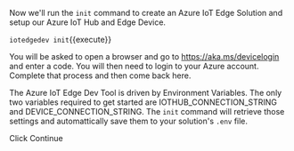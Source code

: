 Now we'll run the `init` command to create an Azure IoT Edge Solution and setup our Azure IoT Hub and Edge Device.

`iotedgedev init`{{execute}}

You will be asked to open a browser and go to https://aka.ms/devicelogin and enter a code. You will then need to login to your Azure account. Complete that process and then come back here.

The Azure IoT Edge Dev Tool is driven by Environment Variables. The only two variables required to get started are IOTHUB_CONNECTION_STRING and DEVICE_CONNECTION_STRING.  The `init` command will retrieve those settings and automattically save them to your solution's `.env` file.

Click Continue
